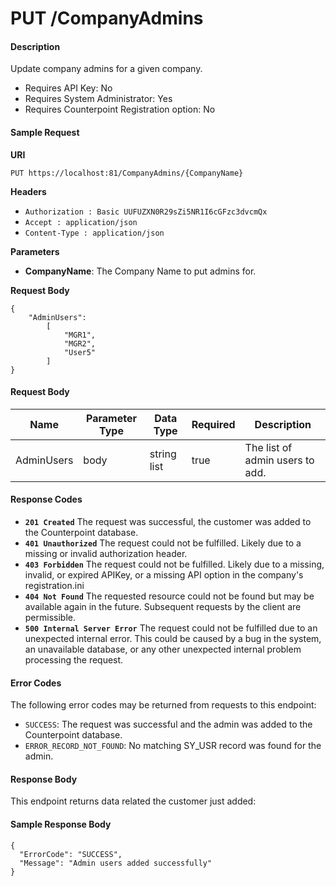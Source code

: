 # PUT /CompanyAdmins

#### Description
Update company admins for a given company.

- Requires API Key: No
- Requires System Administrator: Yes
- Requires Counterpoint Registration option: No

#### Sample Request

**URI**

`PUT https://localhost:81/CompanyAdmins/{CompanyName}`

**Headers**
- `Authorization : Basic UUFUZXN0R29sZi5NR1I6cGFzc3dvcmQx`
- `Accept : application/json`
- `Content-Type : application/json`

**Parameters**
- **CompanyName**: The Company Name to put admins for.

**Request Body**
```
{
    "AdminUsers":
        [
            "MGR1",
            "MGR2",
            "User5"
        ]
}
```

#### Request Body
Name | Parameter Type | Data Type | Required | Description
---- | -------------- | --------- | -------- | -----------
AdminUsers | body | string list | true | The list of admin users to add.

#### Response Codes
- **<code>201 Created</code>** The request was successful, the customer was added to the Counterpoint database.
- **<code>401 Unauthorized</code>** The request could not be fulfilled. Likely due to a missing or invalid authorization header.
- **<code>403 Forbidden</code>** The request could not be fulfilled. Likely due to a missing, invalid, or expired APIKey, or a missing API option in the company's registration.ini 
- **<code>404 Not Found</code>** The requested resource could not be found but may be available again in the future.  Subsequent requests by the client are permissible.
- **<code>500 Internal Server Error</code>** The request could not be fulfilled due to an unexpected internal error. This could be caused by a bug in the system, an unavailable database, or any other unexpected internal problem processing the request.
 
#### Error Codes
The following error codes may be returned from requests to this endpoint:
- `SUCCESS`: The request was successful and the admin was added to the Counterpoint database.
- `ERROR_RECORD_NOT_FOUND`: No matching SY_USR record was found for the admin.

#### Response Body
This endpoint returns data related the customer just added:

#### Sample Response Body
```
{
  "ErrorCode": "SUCCESS",
  "Message": "Admin users added successfully"
}
```

